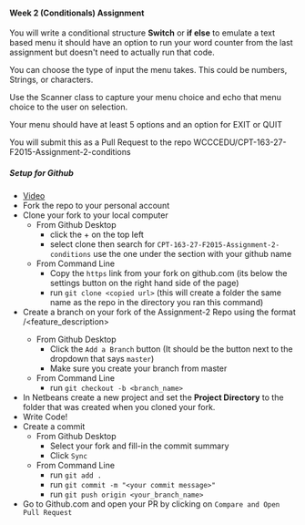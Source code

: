 #### Week 2 (Conditionals) Assignment
You will write a conditional structure __Switch__ or __if else__ to emulate a text based menu it should have an option to run your word counter from the last assignment but doesn't need to actually run that code.

You can choose the type of input the menu takes. This could be numbers, Strings, or characters.

Use the Scanner class to capture your menu choice and echo that menu choice to the user on selection.

Your menu should have at least 5 options and an option for EXIT or QUIT

You will submit this as a Pull Request to the repo WCCCEDU/CPT-163-27-F2015-Assignment-2-conditions

##### Setup for Github
- [Video](https://github.com/WCCCEDU/CPT-163-27-F2015-Course-Info/blob/master/assignment_2/making_a_pr_from_fork.mp4)
- Fork the repo to your personal account
- Clone your fork to your local computer
  - From Github Desktop
    - click the + on the top left
    - select clone then search for `CPT-163-27-F2015-Assignment-2-conditions` use the one under the section with your github name
  - From Command Line
    - Copy the `https` link from your fork on github.com (its below the settings button on the right hand side of the page)
    - run `git clone <copied url>` (this will create a folder the same name as the repo in the directory you ran this command)
- Create a branch on your fork of the Assignment-2 Repo using the format <github-name>/<feature_description>
  - From Github Desktop
    - Click the `Add a Branch` button (It should be the button next to the dropdown that says `master`)
    - Make sure you create your branch from master
  - From Command Line
    - run `git checkout -b <branch_name>`
- In Netbeans create a new project and set the __Project Directory__ to the folder that was created when you cloned your fork.
- Write Code!
- Create a commit
  - From Github Desktop
    - Select your fork and fill-in the commit summary
    - Click `Sync`
  - From Command Line
    - run `git add .`
    - run `git commit -m "<your commit message>"`
    - run `git push origin <your_branch_name>`
- Go to Github.com and open your PR by clicking on `Compare and Open Pull Request`
